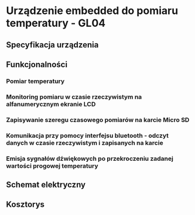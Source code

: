 # Urządzenie embedded do pomiaru temperatury - GL04

## Specyfikacja urządzenia

## Funkcjonalności

### Pomiar temperatury

### Monitoring pomiaru w czasie rzeczywistym na alfanumerycznym ekranie LCD

### Zapisywanie szeregu czasowego pomiarów na karcie Micro SD

### Komunikacja przy pomocy interfejsu bluetooth - odczyt danych w czasie rzeczywistym i zapisanych na karcie

### Emisja sygnałów dźwiękowych po przekroczeniu zadanej wartości progowej temperatury

## Schemat elektryczny

## Kosztorys
